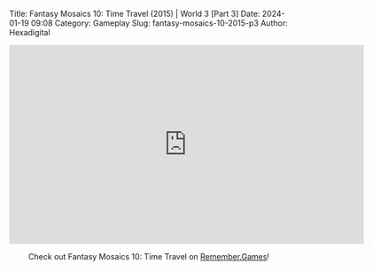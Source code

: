 Title: Fantasy Mosaics 10: Time Travel (2015) | World 3 [Part 3]
Date: 2024-01-19 09:08
Category: Gameplay
Slug: fantasy-mosaics-10-2015-p3
Author: Hexadigital

<center><iframe src="https://www.youtube.com/embed/j3X_HxL0DjY?feature=oembed" allow="accelerometer; autoplay; encrypted-media; gyroscope; picture-in-picture" width="640" height="360" frameborder="0"></iframe>

Check out Fantasy Mosaics 10: Time Travel on [Remember.Games](https://remember.games/game/8060/fantasy-mosaics-10-time-travel/)!</center>